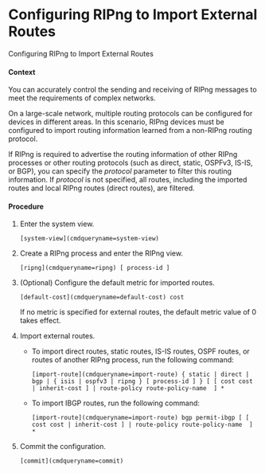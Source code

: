 Configuring RIPng to Import External Routes
===========================================

Configuring RIPng to Import External Routes

#### Context

You can accurately control the sending and receiving of RIPng messages to meet the requirements of complex networks.

On a large-scale network, multiple routing protocols can be configured for devices in different areas. In this scenario, RIPng devices must be configured to import routing information learned from a non-RIPng routing protocol.

If RIPng is required to advertise the routing information of other RIPng processes or other routing protocols (such as direct, static, OSPFv3, IS-IS, or BGP), you can specify the *protocol* parameter to filter this routing information. If *protocol* is not specified, all routes, including the imported routes and local RIPng routes (direct routes), are filtered.


#### Procedure

1. Enter the system view.
   
   
   ```
   [system-view](cmdqueryname=system-view)
   ```
2. Create a RIPng process and enter the RIPng view.
   
   
   ```
   [ripng](cmdqueryname=ripng) [ process-id ]
   ```
3. (Optional) Configure the default metric for imported routes.
   
   
   ```
   [default-cost](cmdqueryname=default-cost) cost
   ```
   
   
   
   If no metric is specified for external routes, the default metric value of 0 takes effect.
4. Import external routes.
   
   
   * To import direct routes, static routes, IS-IS routes, OSPF routes, or routes of another RIPng process, run the following command:
     ```
     [import-route](cmdqueryname=import-route) { static | direct | bgp | { isis | ospfv3 | ripng } [ process-id ] } [ [ cost cost | inherit-cost ] | route-policy route-policy-name  ] *
     ```
   * To import IBGP routes, run the following command:
     ```
     [import-route](cmdqueryname=import-route) bgp permit-ibgp [ [ cost cost | inherit-cost ] | route-policy route-policy-name  ] * 
     ```
5. Commit the configuration.
   
   
   ```
   [commit](cmdqueryname=commit)
   ```